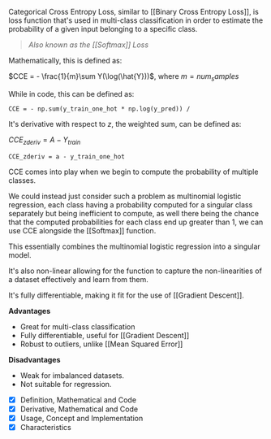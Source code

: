 Categorical Cross Entropy Loss, similar to [[Binary Cross Entropy Loss]], is loss function that's used in multi-class classification in order to estimate the probability of a given input belonging to a specific class.

>*Also known as the [[Softmax]] Loss*

Mathematically, this is defined as:

$CCE = - \frac{1}{m}\sum Y(\log(\hat{Y}))$, where $m = num_samples$ 

While in code, this can be defined as:

```
CCE = - np.sum(y_train_one_hot * np.log(y_pred)) / 
```

It's derivative with respect to $z$, the weighted sum, can be defined as:

$CCE_{zderiv} = A - Y_{train}$

```
CCE_zderiv = a - y_train_one_hot
```

CCE comes into play when we begin to compute the probability of multiple classes. 

We could instead just consider such a problem as multinomial logistic regression, each class having a probability computed for a singular class separately but being inefficient to compute, as well there being the chance that the computed probabilities for each class end up greater than 1, we can use CCE alongside the [[Softmax]] function.

This essentially combines the multinomial logistic regression into a singular model.

It's also non-linear allowing for the function to capture the non-linearities of a dataset effectively and learn from them.

It's fully differentiable, making it fit for the use of [[Gradient Descent]].

**Advantages**
- Great for multi-class classification
- Fully differentiable, useful for [[Gradient Descent]]
- Robust to outliers, unlike [[Mean Squared Error]]

**Disadvantages**
- Weak for imbalanced datasets.
- Not suitable for regression.



- [x] Definition, Mathematical and Code
- [x] Derivative, Mathematical and Code
- [x] Usage, Concept and Implementation
- [x] Characteristics